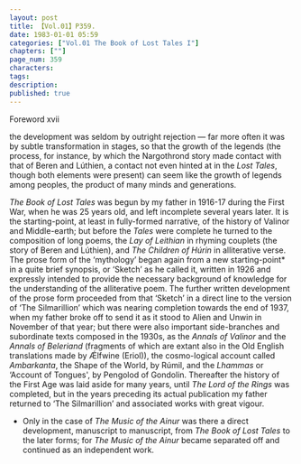 ```yaml
---
layout: post
title: 【Vol.01】P359.
date: 1983-01-01 05:59
categories: ["Vol.01 The Book of Lost Tales I"]
chapters: [""]
page_num: 359
characters: 
tags: 
description: 
published: true
---
```


<p style="text-indent: 0;">
Foreword xvii
</p>

the development was seldom by outright rejection — far more often it was by subtle transformation in stages, so that the growth of the legends (the process, for instance, by which the Nargothrond story made contact with that of Beren and Lúthien, a contact not even hinted at in the <I>Lost Tales</I>, though both elements were present) can seem like the growth of legends among peoples, the product of many minds and generations.

<I>The Book of Lost Tales</I> was begun by my father in 1916-17 during the First War, when he was 25 years old, and left incomplete several years later. It is the starting-point, at least in fully-formed narrative, of the history of Valinor and Middle-earth; but before the <I>Tales</I> were complete he turned to the composition of long poems, the <I>Lay of Leithian</I> in rhyming couplets (the story of Beren and Lúthien), and <I>The Children of Húrin</I> in alliterative verse. The prose form of the ‘mythology’ began again from a new starting-point* in a quite brief synopsis, or ‘Sketch’ as he called it, written in 1926 and expressly intended to provide the necessary background of knowledge for the understanding of the alliterative poem. The further written development of the prose form proceeded from that ‘Sketch’ in a direct line to the version of ‘The Silmarillion’ which was nearing completion towards the end of 1937, when my father broke off to send it as it stood to Alien and Unwin in November of that year; but there were also important side-branches and subordinate texts composed in the 1930s, as the <I>Annals of Valinor</I> and the <I>Annals of Beleriand</I> (fragments of which are extant also in the Old English translations made by Ǽlfwine (Eriol)), the cosmo-logical account called <I>Ambarkanta</I>, the Shape of the World, by Rúmil, and the <I>Lhammas</I> or ‘Account of Tongues', by Pengolod of Gondolin. Thereafter the history of the First Age was laid aside for many years, until <I>The Lord of the Rings</I> was completed, but in the years preceding its actual publication my father returned to ‘The Silmarillion’ and associated works with great vigour.

* Only in the case of <I>The Music of the Ainur</I> was there a direct development, manuscript to manuscript, from <I>The Book of Lost Tales</I> to the later forms; for <I>The Music of the Ainur</I> became separated off and continued as an independent work.

